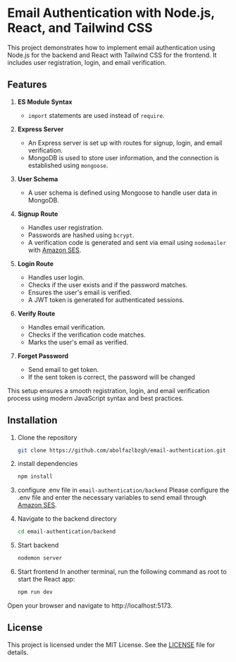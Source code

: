 # Email Authentication with Node.js, React, and Tailwind CSS

This project demonstrates how to implement email authentication using Node.js for the backend and React with Tailwind CSS for the frontend. It includes user registration, login, and email verification.

## Features

1. **ES Module Syntax**
   - `import` statements are used instead of `require`.

2. **Express Server**
   - An Express server is set up with routes for signup, login, and email verification.
   - MongoDB is used to store user information, and the connection is established using `mongoose`.

3. **User Schema**
   - A user schema is defined using Mongoose to handle user data in MongoDB.

4. **Signup Route**
   - Handles user registration.
   - Passwords are hashed using `bcrypt`.
   - A verification code is generated and sent via email using `nodemailer` with [Amazon SES](https://aws.amazon.com/ses/).

5. **Login Route**
   - Handles user login.
   - Checks if the user exists and if the password matches.
   - Ensures the user's email is verified.
   - A JWT token is generated for authenticated sessions.

6. **Verify Route**
   - Handles email verification.
   - Checks if the verification code matches.
   - Marks the user's email as verified.

7. **Forget Password**
   - Send email to get token.
   - If the sent token is correct, the password will be changed
   
This setup ensures a smooth registration, login, and email verification process using modern JavaScript syntax and best practices.

## Installation

1. Clone the repository
   ```bash
   git clone https://github.com/abolfazlbzgh/email-authentication.git
   ```

2. install dependencies
   ```bash
   npm install
   ```
3. configure .env file in `email-authentication/backend`
Please configure the .env file and enter the necessary variables to send email through [Amazon SES](https://aws.amazon.com/ses/).

4. Navigate to the backend directory
   ```bash
   cd email-authentication/backend
   ```
5. Start backend
   ```bash
   nodemon server
   ```
6. Start frontend
In another terminal, run the following command as root to start the React app:
   ```bash
   npm run dev
   ```

Open your browser and navigate to http://localhost:5173.


## License

This project is licensed under the MIT License. See the [LICENSE](./LICENSE.txt) file for details.
